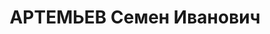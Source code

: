 ---
title: АРТЕМЬЕВ Семен Иванович
description: "Род. в 1907, Тобольск, русский, обр.: среднее, член ВКП(б). Проживал:\
  \ Томск. Школа 78-го артполка, политрук \n  Арестован 05.07.1937. Обв.: к-р троцкистская\
  \ организация. Приговор: 24.06.1938 – 10 лет, 5 лет поражения в правах. \n  Реабилитирован\
  \ 08.1957"
---